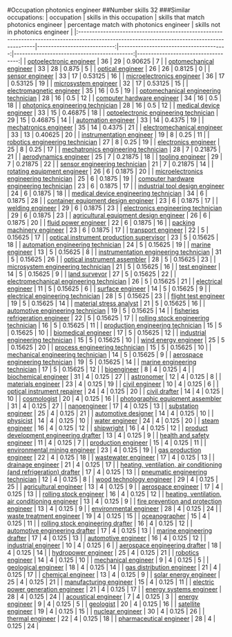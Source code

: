 #Occupation photonics engineer
##Number skills 32
###Similar occupations:
| occupation                                                                                                                                  |   skills in this occupation |   skills that match photonics engineer |   percentage match with photonics engineer |   skills not in photonics engineer |
|:--------------------------------------------------------------------------------------------------------------------------------------------|----------------------------:|---------------------------------------:|-------------------------------------------:|-----------------------------------:|
| [optoelectronic engineer](optoelectronic_engineer.md)                                                                                       |                          36 |                                     29 |                                    0.90625 |                                  7 |
| [optomechanical engineer](optomechanical_engineer.md)                                                                                       |                          33 |                                     28 |                                    0.875   |                                  5 |
| [optical engineer](optical_engineer.md)                                                                                                     |                          26 |                                     26 |                                    0.8125  |                                  0 |
| [sensor engineer](sensor_engineer.md)                                                                                                       |                          33 |                                     17 |                                    0.53125 |                                 16 |
| [microelectronics engineer](microelectronics_engineer.md)                                                                                   |                          36 |                                     17 |                                    0.53125 |                                 19 |
| [microsystem engineer](microsystem_engineer.md)                                                                                             |                          32 |                                     17 |                                    0.53125 |                                 15 |
| [electromagnetic engineer](electromagnetic_engineer.md)                                                                                     |                          35 |                                     16 |                                    0.5     |                                 19 |
| [optomechanical engineering technician](optomechanical_engineering_technician.md)                                                           |                          28 |                                     16 |                                    0.5     |                                 12 |
| [computer hardware engineer](computer_hardware_engineer.md)                                                                                 |                          34 |                                     16 |                                    0.5     |                                 18 |
| [photonics engineering technician](photonics_engineering_technician.md)                                                                     |                          28 |                                     16 |                                    0.5     |                                 12 |
| [medical device engineer](medical_device_engineer.md)                                                                                       |                          33 |                                     15 |                                    0.46875 |                                 18 |
| [optoelectronic engineering technician](optoelectronic_engineering_technician.md)                                                           |                          29 |                                     15 |                                    0.46875 |                                 14 |
| [automation engineer](automation_engineer.md)                                                                                               |                          33 |                                     14 |                                    0.4375  |                                 19 |
| [mechatronics engineer](mechatronics_engineer.md)                                                                                           |                          35 |                                     14 |                                    0.4375  |                                 21 |
| [electromechanical engineer](electromechanical_engineer.md)                                                                                 |                          33 |                                     13 |                                    0.40625 |                                 20 |
| [instrumentation engineer](instrumentation_engineer.md)                                                                                     |                          19 |                                      8 |                                    0.25    |                                 11 |
| [robotics engineering technician](robotics_engineering_technician.md)                                                                       |                          27 |                                      8 |                                    0.25    |                                 19 |
| [electronics engineer](electronics_engineer.md)                                                                                             |                          25 |                                      8 |                                    0.25    |                                 17 |
| [mechatronics engineering technician](mechatronics_engineering_technician.md)                                                               |                          28 |                                      7 |                                    0.21875 |                                 21 |
| [aerodynamics engineer](aerodynamics_engineer.md)                                                                                           |                          25 |                                      7 |                                    0.21875 |                                 18 |
| [tooling engineer](tooling_engineer.md)                                                                                                     |                          29 |                                      7 |                                    0.21875 |                                 22 |
| [sensor engineering technician](sensor_engineering_technician.md)                                                                           |                          21 |                                      7 |                                    0.21875 |                                 14 |
| [rotating equipment engineer](rotating_equipment_engineer.md)                                                                               |                          26 |                                      6 |                                    0.1875  |                                 20 |
| [microelectronics engineering technician](microelectronics_engineering_technician.md)                                                       |                          25 |                                      6 |                                    0.1875  |                                 19 |
| [computer hardware engineering technician](computer_hardware_engineering_technician.md)                                                     |                          23 |                                      6 |                                    0.1875  |                                 17 |
| [industrial tool design engineer](industrial_tool_design_engineer.md)                                                                       |                          24 |                                      6 |                                    0.1875  |                                 18 |
| [medical device engineering technician](medical_device_engineering_technician.md)                                                           |                          34 |                                      6 |                                    0.1875  |                                 28 |
| [container equipment design engineer](container_equipment_design_engineer.md)                                                               |                          23 |                                      6 |                                    0.1875  |                                 17 |
| [welding engineer](welding_engineer.md)                                                                                                     |                          29 |                                      6 |                                    0.1875  |                                 23 |
| [electronics engineering technician](electronics_engineering_technician.md)                                                                 |                          29 |                                      6 |                                    0.1875  |                                 23 |
| [agricultural equipment design engineer](agricultural_equipment_design_engineer.md)                                                         |                          26 |                                      6 |                                    0.1875  |                                 20 |
| [fluid power engineer](fluid_power_engineer.md)                                                                                             |                          22 |                                      6 |                                    0.1875  |                                 16 |
| [packing machinery engineer](packing_machinery_engineer.md)                                                                                 |                          23 |                                      6 |                                    0.1875  |                                 17 |
| [transport engineer](transport_engineer.md)                                                                                                 |                          22 |                                      5 |                                    0.15625 |                                 17 |
| [optical instrument production supervisor](optical_instrument_production_supervisor.md)                                                     |                          23 |                                      5 |                                    0.15625 |                                 18 |
| [automation engineering technician](automation_engineering_technician.md)                                                                   |                          24 |                                      5 |                                    0.15625 |                                 19 |
| [marine engineer](marine_engineer.md)                                                                                                       |                          13 |                                      5 |                                    0.15625 |                                  8 |
| [instrumentation engineering technician](instrumentation_engineering_technician.md)                                                         |                          31 |                                      5 |                                    0.15625 |                                 26 |
| [optical instrument assembler](optical_instrument_assembler.md)                                                                             |                          28 |                                      5 |                                    0.15625 |                                 23 |
| [microsystem engineering technician](microsystem_engineering_technician.md)                                                                 |                          21 |                                      5 |                                    0.15625 |                                 16 |
| [test engineer](test_engineer.md)                                                                                                           |                          14 |                                      5 |                                    0.15625 |                                  9 |
| [land surveyor](land_surveyor.md)                                                                                                           |                          27 |                                      5 |                                    0.15625 |                                 22 |
| [electromechanical engineering technician](electromechanical_engineering_technician.md)                                                     |                          26 |                                      5 |                                    0.15625 |                                 21 |
| [electrical engineer](electrical_engineer.md)                                                                                               |                          11 |                                      5 |                                    0.15625 |                                  6 |
| [surface engineer](surface_engineer.md)                                                                                                     |                          14 |                                      5 |                                    0.15625 |                                  9 |
| [electrical engineering technician](electrical_engineering_technician.md)                                                                   |                          28 |                                      5 |                                    0.15625 |                                 23 |
| [flight test engineer](flight_test_engineer.md)                                                                                             |                          19 |                                      5 |                                    0.15625 |                                 14 |
| [material stress analyst](material_stress_analyst.md)                                                                                       |                          21 |                                      5 |                                    0.15625 |                                 16 |
| [automotive engineering technician](automotive_engineering_technician.md)                                                                   |                          19 |                                      5 |                                    0.15625 |                                 14 |
| [fisheries refrigeration engineer](fisheries_refrigeration_engineer.md)                                                                     |                          22 |                                      5 |                                    0.15625 |                                 17 |
| [rolling stock engineering technician](rolling_stock_engineering_technician.md)                                                             |                          16 |                                      5 |                                    0.15625 |                                 11 |
| [production engineering technician](production_engineering_technician.md)                                                                   |                          15 |                                      5 |                                    0.15625 |                                 10 |
| [biomedical engineer](biomedical_engineer.md)                                                                                               |                          17 |                                      5 |                                    0.15625 |                                 12 |
| [industrial engineering technician](industrial_engineering_technician.md)                                                                   |                          15 |                                      5 |                                    0.15625 |                                 10 |
| [wind energy engineer](wind_energy_engineer.md)                                                                                             |                          25 |                                      5 |                                    0.15625 |                                 20 |
| [process engineering technician](process_engineering_technician.md)                                                                         |                          15 |                                      5 |                                    0.15625 |                                 10 |
| [mechanical engineering technician](mechanical_engineering_technician.md)                                                                   |                          14 |                                      5 |                                    0.15625 |                                  9 |
| [aerospace engineering technician](aerospace_engineering_technician.md)                                                                     |                          19 |                                      5 |                                    0.15625 |                                 14 |
| [marine engineering technician](marine_engineering_technician.md)                                                                           |                          17 |                                      5 |                                    0.15625 |                                 12 |
| [bioengineer](bioengineer.md)                                                                                                               |                           8 |                                      4 |                                    0.125   |                                  4 |
| [biochemical engineer](biochemical_engineer.md)                                                                                             |                          31 |                                      4 |                                    0.125   |                                 27 |
| [astronomer](astronomer.md)                                                                                                                 |                          12 |                                      4 |                                    0.125   |                                  8 |
| [materials engineer](materials_engineer.md)                                                                                                 |                          23 |                                      4 |                                    0.125   |                                 19 |
| [civil engineer](civil_engineer.md)                                                                                                         |                          10 |                                      4 |                                    0.125   |                                  6 |
| [optical instrument repairer](optical_instrument_repairer.md)                                                                               |                          24 |                                      4 |                                    0.125   |                                 20 |
| [civil drafter](civil_drafter.md)                                                                                                           |                          14 |                                      4 |                                    0.125   |                                 10 |
| [cosmologist](cosmologist.md)                                                                                                               |                          20 |                                      4 |                                    0.125   |                                 16 |
| [photographic equipment assembler](photographic_equipment_assembler.md)                                                                     |                          31 |                                      4 |                                    0.125   |                                 27 |
| [nanoengineer](nanoengineer.md)                                                                                                             |                          17 |                                      4 |                                    0.125   |                                 13 |
| [substation engineer](substation_engineer.md)                                                                                               |                          25 |                                      4 |                                    0.125   |                                 21 |
| [automotive designer](automotive_designer.md)                                                                                               |                          14 |                                      4 |                                    0.125   |                                 10 |
| [physicist](physicist.md)                                                                                                                   |                          14 |                                      4 |                                    0.125   |                                 10 |
| [water engineer](water_engineer.md)                                                                                                         |                          24 |                                      4 |                                    0.125   |                                 20 |
| [steam engineer](steam_engineer.md)                                                                                                         |                          16 |                                      4 |                                    0.125   |                                 12 |
| [shipwright](shipwright.md)                                                                                                                 |                          16 |                                      4 |                                    0.125   |                                 12 |
| [product development engineering drafter](product_development_engineering_drafter.md)                                                       |                          13 |                                      4 |                                    0.125   |                                  9 |
| [health and safety engineer](health_and_safety_engineer.md)                                                                                 |                          11 |                                      4 |                                    0.125   |                                  7 |
| [production engineer](production_engineer.md)                                                                                               |                          15 |                                      4 |                                    0.125   |                                 11 |
| [environmental mining engineer](environmental_mining_engineer.md)                                                                           |                          23 |                                      4 |                                    0.125   |                                 19 |
| [gas production engineer](gas_production_engineer.md)                                                                                       |                          22 |                                      4 |                                    0.125   |                                 18 |
| [wastewater engineer](wastewater_engineer.md)                                                                                               |                          17 |                                      4 |                                    0.125   |                                 13 |
| [drainage engineer](drainage_engineer.md)                                                                                                   |                          21 |                                      4 |                                    0.125   |                                 17 |
| [heating, ventilation, air conditioning (and refrigeration) drafter](heating,_ventilation,_air_conditioning_(and_refrigeration)_drafter.md) |                          17 |                                      4 |                                    0.125   |                                 13 |
| [pneumatic engineering technician](pneumatic_engineering_technician.md)                                                                     |                          12 |                                      4 |                                    0.125   |                                  8 |
| [wood technology engineer](wood_technology_engineer.md)                                                                                     |                          29 |                                      4 |                                    0.125   |                                 25 |
| [agricultural engineer](agricultural_engineer.md)                                                                                           |                          13 |                                      4 |                                    0.125   |                                  9 |
| [aerospace engineer](aerospace_engineer.md)                                                                                                 |                          17 |                                      4 |                                    0.125   |                                 13 |
| [rolling stock engineer](rolling_stock_engineer.md)                                                                                         |                          16 |                                      4 |                                    0.125   |                                 12 |
| [heating, ventilation, air conditioning engineer](heating,_ventilation,_air_conditioning_engineer.md)                                       |                          13 |                                      4 |                                    0.125   |                                  9 |
| [fire prevention and protection engineer](fire_prevention_and_protection_engineer.md)                                                       |                          13 |                                      4 |                                    0.125   |                                  9 |
| [environmental engineer](environmental_engineer.md)                                                                                         |                          28 |                                      4 |                                    0.125   |                                 24 |
| [waste treatment engineer](waste_treatment_engineer.md)                                                                                     |                          19 |                                      4 |                                    0.125   |                                 15 |
| [oceanographer](oceanographer.md)                                                                                                           |                          15 |                                      4 |                                    0.125   |                                 11 |
| [rolling stock engineering drafter](rolling_stock_engineering_drafter.md)                                                                   |                          16 |                                      4 |                                    0.125   |                                 12 |
| [automotive engineering drafter](automotive_engineering_drafter.md)                                                                         |                          17 |                                      4 |                                    0.125   |                                 13 |
| [marine engineering drafter](marine_engineering_drafter.md)                                                                                 |                          17 |                                      4 |                                    0.125   |                                 13 |
| [automotive engineer](automotive_engineer.md)                                                                                               |                          16 |                                      4 |                                    0.125   |                                 12 |
| [industrial engineer](industrial_engineer.md)                                                                                               |                          10 |                                      4 |                                    0.125   |                                  6 |
| [aerospace engineering drafter](aerospace_engineering_drafter.md)                                                                           |                          18 |                                      4 |                                    0.125   |                                 14 |
| [hydropower engineer](hydropower_engineer.md)                                                                                               |                          25 |                                      4 |                                    0.125   |                                 21 |
| [robotics engineer](robotics_engineer.md)                                                                                                   |                          14 |                                      4 |                                    0.125   |                                 10 |
| [mechanical engineer](mechanical_engineer.md)                                                                                               |                           9 |                                      4 |                                    0.125   |                                  5 |
| [geological engineer](geological_engineer.md)                                                                                               |                          18 |                                      4 |                                    0.125   |                                 14 |
| [gas distribution engineer](gas_distribution_engineer.md)                                                                                   |                          21 |                                      4 |                                    0.125   |                                 17 |
| [chemical engineer](chemical_engineer.md)                                                                                                   |                          13 |                                      4 |                                    0.125   |                                  9 |
| [solar energy engineer](solar_energy_engineer.md)                                                                                           |                          25 |                                      4 |                                    0.125   |                                 21 |
| [manufacturing engineer](manufacturing_engineer.md)                                                                                         |                          15 |                                      4 |                                    0.125   |                                 11 |
| [electric power generation engineer](electric_power_generation_engineer.md)                                                                 |                          21 |                                      4 |                                    0.125   |                                 17 |
| [energy systems engineer](energy_systems_engineer.md)                                                                                       |                          28 |                                      4 |                                    0.125   |                                 24 |
| [acoustical engineer](acoustical_engineer.md)                                                                                               |                           7 |                                      4 |                                    0.125   |                                  3 |
| [energy engineer](energy_engineer.md)                                                                                                       |                           9 |                                      4 |                                    0.125   |                                  5 |
| [geologist](geologist.md)                                                                                                                   |                          20 |                                      4 |                                    0.125   |                                 16 |
| [satellite engineer](satellite_engineer.md)                                                                                                 |                          19 |                                      4 |                                    0.125   |                                 15 |
| [nuclear engineer](nuclear_engineer.md)                                                                                                     |                          30 |                                      4 |                                    0.125   |                                 26 |
| [thermal engineer](thermal_engineer.md)                                                                                                     |                          22 |                                      4 |                                    0.125   |                                 18 |
| [pharmaceutical engineer](pharmaceutical_engineer.md)                                                                                       |                          28 |                                      4 |                                    0.125   |                                 24 |

